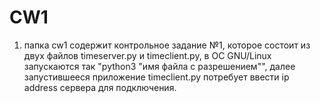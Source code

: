 # CW1
 1. папка cw1 содержит контрольное задание №1, которое состоит из двух файлов timeserver.py и timeclient.py, в ОС GNU/Linux запускаются так "python3 "имя файла с разрешением"", далее запустившееся приложение timeclient.py потребует ввести ip address сервера для подключения.
